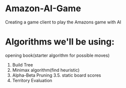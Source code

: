 # Amazon-AI-Game
Creating a game client to play the Amazons game with AI

# Algorithms we'll be using:
opening book(starter algorithm for possible moves)
1. Build Tree
2. Minimax algorithm(find heuristic)
3. Alpha-Beta Pruning
  3.5. static board scores
4. Territory Evaluation

